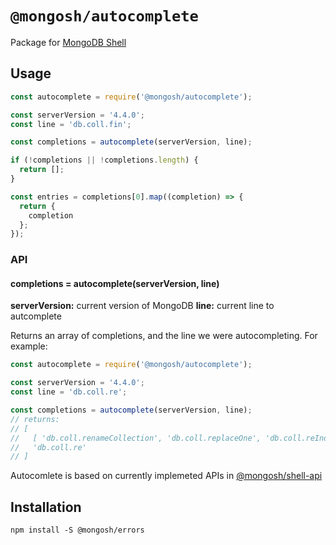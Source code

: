 # `@mongosh/autocomplete`

Package for [MongoDB Shell](mongosh)

## Usage

```js
const autocomplete = require('@mongosh/autocomplete');

const serverVersion = '4.4.0';
const line = 'db.coll.fin';

const completions = autocomplete(serverVersion, line);

if (!completions || !completions.length) {
  return [];
}

const entries = completions[0].map((completion) => {
  return {
    completion
  };
});
```
### API

#### completions = autocomplete(serverVersion, line)
__serverVersion:__ current version of MongoDB
__line:__ current line to autcomplete

Returns an array of completions, and the line we were autocompleting. For
example:

```js
const autocomplete = require('@mongosh/autocomplete');

const serverVersion = '4.4.0';
const line = 'db.coll.re';

const completions = autocomplete(serverVersion, line);
// returns:
// [
//   [ 'db.coll.renameCollection', 'db.coll.replaceOne', 'db.coll.reIndex' ],
//   'db.coll.re' 
// ]
```

Autocomlete is based on currently implemeted APIs in [@mongosh/shell-api](https://www.npmjs.com/package/@mongosh/shell-api)


## Installation
```shell
npm install -S @mongosh/errors
```

[mongosh]: https://github.com/mongodb-js/mongosh

